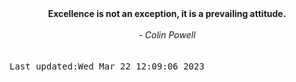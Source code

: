 
<div align="center"><b><span>Excellence is not an exception, it is a prevailing attitude.</span></b><br><br><i> - Colin Powell</i></div>
<br><br><kbd>Last updated:Wed Mar 22 12:09:06 2023</kbd>